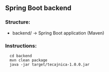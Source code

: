 ## Spring Boot backend

### Structure:
- backend/  -> Spring Boot application (Maven)

### Instructions:
```
  cd backend
  mvn clean package
  java -jar target/tecajnica-1.0.0.jar
```
